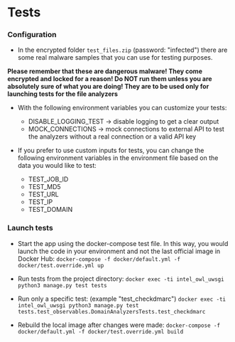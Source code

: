 # Tests

### Configuration
- In the encrypted folder `test_files.zip` (password: "infected") there are some real malware samples that you can use for testing purposes.

**Please remember that these are dangerous malware! They come encrypted and locked for a reason! Do NOT run them unless you are absolutely sure of what you are doing! They are to be used only for launching tests for the file analyzers**

- With the following environment variables you can customize your tests:
    * DISABLE_LOGGING_TEST -> disable logging to get a clear output
    * MOCK_CONNECTIONS -> mock connections to external API to test the analyzers without a real connection or a valid API key

- If you prefer to use custom inputs for tests, you can change the following environment variables in the environment file based on the data you would like to test:
    * TEST_JOB_ID
    * TEST_MD5
    * TEST_URL
    * TEST_IP
    * TEST_DOMAIN
    
### Launch tests
    
- Start the app using the docker-compose test file. In this way, you would launch the code in your environment and not the last official image in Docker Hub:
`docker-compose -f docker/default.yml -f docker/test.override.yml up`

- Run tests from the project directory:
`docker exec -ti intel_owl_uwsgi python3 manage.py test tests`

- Run only a specific test: (example "test_checkdmarc")
`docker exec -ti intel_owl_uwsgi python3 manage.py test tests.test_observables.DomainAnalyzersTests.test_checkdmarc`

- Rebuild the local image after changes were made:
`docker-compose -f docker/default.yml -f docker/test.override.yml build`
    
